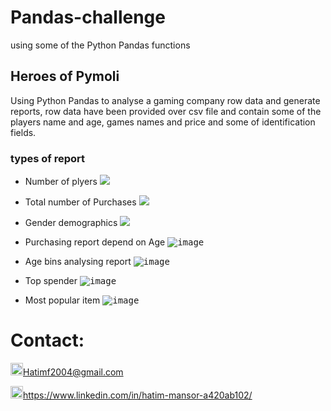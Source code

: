 # Pandas-challenge
using some of the Python Pandas functions

## Heroes of Pymoli
Using Python Pandas to analyse a gaming company row data and generate reports, row data have been provided over csv file and contain some of the players name and age, games names and price and some of identification fields.

### types of report
* Number of plyers
<kbd><img src="https://user-images.githubusercontent.com/24882457/169520035-354c76c8-28db-448f-86c9-207df55d3c76.png"></kbd>

* Total number of Purchases
<kbd><img src="https://user-images.githubusercontent.com/24882457/169520086-773839cf-2b9c-4f5c-ae46-567f06451793.png" ></kbd>

* Gender demographics 
<kbd><img src="https://user-images.githubusercontent.com/24882457/169520153-17209126-904b-44ab-b2fb-fd343be6d2f9.png"></kbd>

* Purchasing report depend on Age 
<kbd>![image](https://user-images.githubusercontent.com/24882457/169520207-6c5cf4e4-7427-436a-b547-3b971a16b6ec.png)</kbd>

* Age bins analysing report 
<kbd>![image](https://user-images.githubusercontent.com/24882457/169520256-f9f523d2-6f28-4afb-8d79-f4621d33b0c1.png)</kbd>

* Top spender 
<kbd>![image](https://user-images.githubusercontent.com/24882457/169520344-6c4dcaa2-a9c2-42fd-8202-688447694b7a.png)</kbd>

* Most popular item 
<kbd>![image](https://user-images.githubusercontent.com/24882457/169520398-5e00a672-3fdb-417e-9583-6a5a3db90785.png)</kbd>



# Contact:
<img src="https://user-images.githubusercontent.com/24882457/168723224-ecbdb402-be01-453d-9cb5-282424f7418a.png" width="20" height="20" title=" Hatims email"><Hatimf2004@gmail.com>

<img src="https://user-images.githubusercontent.com/24882457/168716629-b90f784a-534f-418c-89fd-28e91c4830fa.png" width="20" height="20" title="Linkedin Profile"><https://www.linkedin.com/in/hatim-mansor-a420ab102/>
